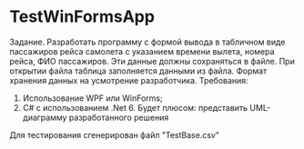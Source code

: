 # TestWinFormsApp

Задание. Разработать программу с формой вывода в табличном виде пассажиров рейса самолета с указанием времени вылета, номера рейса, ФИО пассажиров. Эти данные должны сохраняться в файле. При открытии файла таблица заполняется данными из файла. Формат хранения данных на усмотрение разработчика.
Требования: 
1. Использование WPF или WinForms;
2. С# с использованием .Net 6.
Будет плюсом: представить UML-диаграмму разработанного решения

Для тестирования сгенерирован файл "TestBase.csv"
